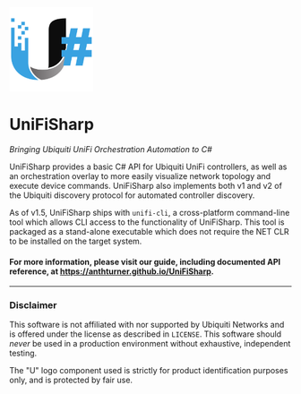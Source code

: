 <img src="https://github.com/anthturner/UniFiSharp/blob/master/UniFiSharp/UniFiSharpLogo.png?raw=true" width="150px" title="UniFiSharp Logo" />

# UniFiSharp

_Bringing Ubiquiti UniFi Orchestration Automation to C#_

UniFiSharp provides a basic C# API for Ubiquiti UniFi controllers, as well as an orchestration overlay to more easily visualize network topology and execute device commands. UniFiSharp also implements both v1 and v2 of the Ubiquiti discovery protocol for automated controller discovery.

As of v1.5, UniFiSharp ships with `unifi-cli`, a cross-platform command-line tool which allows CLI access to the functionality of UniFiSharp. This tool is packaged as a stand-alone executable which does not require the NET CLR to be installed on the target system.

#### For more information, please visit our guide, including documented API reference, at https://anthturner.github.io/UniFiSharp.

---

### Disclaimer
This software is not affiliated with nor supported by Ubiquiti Networks and is offered under the license as described in `LICENSE`. This software should *never* be used in a production environment without exhaustive, independent testing.

The "U" logo component used is strictly for product identification purposes only, and is protected by fair use.
